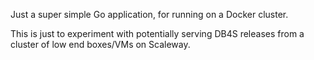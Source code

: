 Just a super simple Go application, for running on a Docker cluster.

This is just to experiment with potentially serving DB4S releases
from a cluster of low end boxes/VMs on Scaleway.
